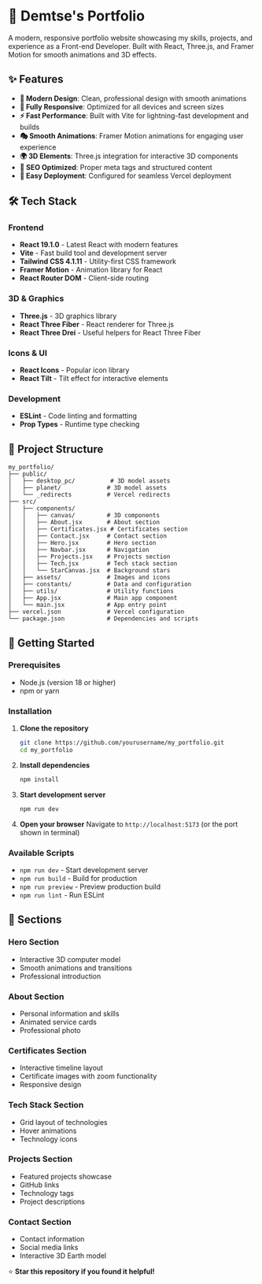 # 🚀 Demtse's Portfolio

A modern, responsive portfolio website showcasing my skills, projects, and experience as a Front-end Developer. Built with React, Three.js, and Framer Motion for smooth animations and 3D effects.

## ✨ Features

- **🎨 Modern Design**: Clean, professional design with smooth animations
- **📱 Fully Responsive**: Optimized for all devices and screen sizes
- **⚡ Fast Performance**: Built with Vite for lightning-fast development and builds
- **🎭 Smooth Animations**: Framer Motion animations for engaging user experience
- **🌍 3D Elements**: Three.js integration for interactive 3D components
- **🎯 SEO Optimized**: Proper meta tags and structured content
- **🔧 Easy Deployment**: Configured for seamless Vercel deployment

## 🛠️ Tech Stack

### Frontend

- **React 19.1.0** - Latest React with modern features
- **Vite** - Fast build tool and development server
- **Tailwind CSS 4.1.11** - Utility-first CSS framework
- **Framer Motion** - Animation library for React
- **React Router DOM** - Client-side routing

### 3D & Graphics

- **Three.js** - 3D graphics library
- **React Three Fiber** - React renderer for Three.js
- **React Three Drei** - Useful helpers for React Three Fiber

### Icons & UI

- **React Icons** - Popular icon library
- **React Tilt** - Tilt effect for interactive elements

### Development

- **ESLint** - Code linting and formatting
- **Prop Types** - Runtime type checking

## 📁 Project Structure

```
my_portfolio/
├── public/
│   ├── desktop_pc/          # 3D model assets
│   ├── planet/             # 3D model assets
│   └── _redirects          # Vercel redirects
├── src/
│   ├── components/
│   │   ├── canvas/         # 3D components
│   │   ├── About.jsx       # About section
│   │   ├── Certificates.jsx # Certificates section
│   │   ├── Contact.jsx     # Contact section
│   │   ├── Hero.jsx        # Hero section
│   │   ├── Navbar.jsx      # Navigation
│   │   ├── Projects.jsx    # Projects section
│   │   ├── Tech.jsx        # Tech stack section
│   │   └── StarCanvas.jsx  # Background stars
│   ├── assets/             # Images and icons
│   ├── constants/          # Data and configuration
│   ├── utils/              # Utility functions
│   ├── App.jsx             # Main app component
│   └── main.jsx            # App entry point
├── vercel.json             # Vercel configuration
└── package.json            # Dependencies and scripts
```

## 🚀 Getting Started

### Prerequisites

- Node.js (version 18 or higher)
- npm or yarn

### Installation

1. **Clone the repository**

   ```bash
   git clone https://github.com/yourusername/my_portfolio.git
   cd my_portfolio
   ```

2. **Install dependencies**

   ```bash
   npm install
   ```

3. **Start development server**

   ```bash
   npm run dev
   ```

4. **Open your browser**
   Navigate to `http://localhost:5173` (or the port shown in terminal)

### Available Scripts

- `npm run dev` - Start development server
- `npm run build` - Build for production
- `npm run preview` - Preview production build
- `npm run lint` - Run ESLint

## 🎨 Sections

### Hero Section

- Interactive 3D computer model
- Smooth animations and transitions
- Professional introduction

### About Section

- Personal information and skills
- Animated service cards
- Professional photo

### Certificates Section

- Interactive timeline layout
- Certificate images with zoom functionality
- Responsive design

### Tech Stack Section

- Grid layout of technologies
- Hover animations
- Technology icons

### Projects Section

- Featured projects showcase
- GitHub links
- Technology tags
- Project descriptions

### Contact Section

- Contact information
- Social media links
- Interactive 3D Earth model

⭐ **Star this repository if you found it helpful!**
